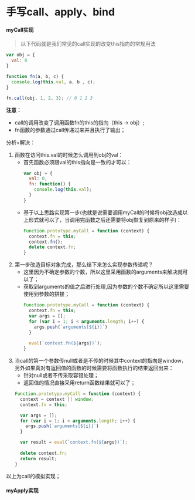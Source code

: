 # 手写call、apply、bind

#### myCall实现

> 以下代码就是我们常见的call实现的改变this指向的常规用法

```javascript
var obj = {
  val: 0
}

function fn(a, b, c) {
  console.log(this.val, a, b , c);
}

fn.call(obj, 1, 2, 3); // 0 1 2 3
```
**注意：**
- call的调用改变了调用函数fn的this的指向（this -> obj）;
- fn函数的参数通过call传递过来并且执行了输出；

分析+解决：
  1. 函数在访问this.val的时候怎么调用到obj的val：
      - 首先函数必须跟val的this指向是一致的才可以：
        ```javascript
        var obj = {
          val: 0,
          fn: function() {
            console.log(this.val);
          }
        }
        ```
      - 基于以上思路实现第一步(也就是说需要调用myCall的时候将obj改造成以上形式就可以了，当调用完函数之后还需要将obj恢复到原来的样子)：
        ```javascript
        Function.prototype.myCall = function (context) {
          context.fn = this;
          context.fn();
          delete context.fn;
        }
        ```
  2. 第一步改造目标对象完成，那么结下来怎么实现参数传递呢？
      - 这里因为不确定参数的个数，所以这里采用函数的arguments来解决就可以了；
      - 获取到arguments的值之后进行处理,因为参数的个数不确定所以这里需要使用到参数的拼接；
        ```javascript
        Function.prototype.myCall = function (context) {
          context.fn = this;
          var args = [];
          for (var i = 1; i < arguments.length; i++) {
            args.push(`arguments[${i}]`)
          }
          
          eval(`context.fn(${args})`);
        }
        ```
  3. 当call的第一个参数传null或者是不传的时候其中context的指向是window，另外如果真对有返回值的函数的时候需要将函数执行的结果返回出来：
      - 针对null或者不传采取容错处理；
      - 返回值的情况直接采用return函数结果就可以了；
      ```javascript
      Function.prototype.myCall = function (context) {
        context = context || window;
        context.fn = this;

        var args = [];
        for (var i = 1; i < arguments.length; i++) {
          args.push(`arguments[${i}]`)
        }

        var result = eval(`context.fn(${args})`);
        
        delete context.fn;
        return result;
      }
      ```
以上为call的模拟实现；

#### myApply实现
